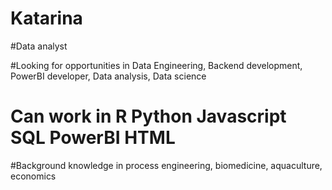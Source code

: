 # Katarina

#Data analyst

#Looking for opportunities in Data Engineering,
Backend development, PowerBI developer, Data analysis,
Data science

# Can work in R Python Javascript SQL PowerBI HTML

#Background knowledge in process engineering, 
biomedicine, aquaculture, economics
